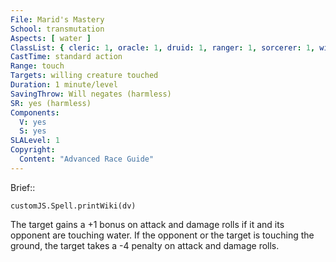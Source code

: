 ```yaml
---
File: Marid's Mastery
School: transmutation
Aspects: [ water ]
ClassList: { cleric: 1, oracle: 1, druid: 1, ranger: 1, sorcerer: 1, wizard: 1, witch: 1 }
CastTime: standard action
Range: touch
Targets: willing creature touched
Duration: 1 minute/level
SavingThrow: Will negates (harmless)
SR: yes (harmless)
Components:
  V: yes
  S: yes
SLALevel: 1
Copyright:
  Content: "Advanced Race Guide"
---
```

Brief:: 

```dataviewjs
customJS.Spell.printWiki(dv)
```

The target gains a +1 bonus on attack and damage rolls if it and its opponent are touching water. If the opponent or the target is touching the ground, the target takes a -4 penalty on attack and damage rolls.
